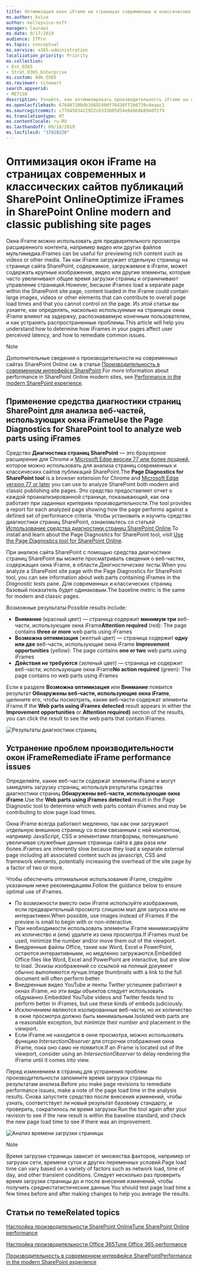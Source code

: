 ```yaml
---
title: Оптимизация окон iFrame на страницах современных и классических сайтов публикаций SharePoint Online
ms.author: kvice
author: kelleyvice-msft
manager: laurawi
ms.date: 9/17/2019
audience: ITPro
ms.topic: conceptual
ms.service: o365-administration
localization_priority: Priority
ms.collection:
- Ent_O365
- Strat_O365_Enterprise
ms.custom: Adm_O365
ms.reviewer: sstewart
search.appverid:
- MET150
description: Узнайте, как оптимизировать производительность iFrame на современных и классических страницах сайта публикаций SharePoint Online.
ms.openlocfilehash: 676407108db1669240df76438ff2b8739c4eaac1
ms.sourcegitcommit: c7764503422922cb333b05d54e8ebbdb894df2f9
ms.translationtype: HT
ms.contentlocale: ru-RU
ms.lasthandoff: 09/18/2019
ms.locfileid: "37028226"
---
```

# <a name="optimize-iframes-in-sharepoint-online-modern-and-classic-publishing-site-pages"></a><span data-ttu-id="1b3d1-103">Оптимизация окон iFrame на страницах современных и классических сайтов публикаций SharePoint Online</span><span class="sxs-lookup"><span data-stu-id="1b3d1-103">Optimize iFrames in SharePoint Online modern and classic publishing site pages</span></span>

<span data-ttu-id="1b3d1-104">Окна iFrame можно использовать для предварительного просмотра расширенного контента, например видео или других файлов мультимедиа.</span><span class="sxs-lookup"><span data-stu-id="1b3d1-104">iFrames can be useful for previewing rich content such as videos or other media.</span></span> <span data-ttu-id="1b3d1-105">Так как iFrame загружает отдельную страницу на странице сайта SharePoint, содержимое, загружаемое в iFrame, может содержать крупные изображения, видео или другие элементы, которые часто увеличивают общее время загрузки страниц и ограничивают управление страницей.</span><span class="sxs-lookup"><span data-stu-id="1b3d1-105">However, because iFrames load a separate page within the SharePoint site page, content loaded in the iFrame could contain large images, videos or other elements that can contribute to overall page load times and that you cannot control on the page.</span></span> <span data-ttu-id="1b3d1-106">Из этой статьи вы узнаете, как определять, насколько используемые на страницах окна iFrame влияют на задержку, распознаваемую конечным пользователем, и как устранять распространенные проблемы.</span><span class="sxs-lookup"><span data-stu-id="1b3d1-106">This article will help you understand how to determine how iFrames in your pages affect user perceived latency, and how to remediate common issues.</span></span>

>[!NOTE]
><span data-ttu-id="1b3d1-107">Дополнительные сведения о производительности на современных сайтах SharePoint Online см. в статье [Производительность в современном интерфейсе SharePoint](https://docs.microsoft.com/ru-RU/sharepoint/modern-experience-performance).</span><span class="sxs-lookup"><span data-stu-id="1b3d1-107">For more information about performance in SharePoint Online modern sites, see [Performance in the modern SharePoint experience](https://docs.microsoft.com/ru-RU/sharepoint/modern-experience-performance).</span></span>

## <a name="use-the-page-diagnostics-for-sharepoint-tool-to-analyze-web-parts-using-iframes"></a><span data-ttu-id="1b3d1-108">Применение средства диагностики страниц SharePoint для анализа веб-частей, использующих окна iFrame</span><span class="sxs-lookup"><span data-stu-id="1b3d1-108">Use the Page Diagnostics for SharePoint tool to analyze web parts using iFrames</span></span>

<span data-ttu-id="1b3d1-109">Средство **Диагностика страниц SharePoint** — это браузерное расширение для Chrome и [Microsoft Edge версии 77 или более поздней](https://www.microsoftedgeinsider.com/en-us/download?form=MI13E8&OCID=MI13E8), которое можно использовать для анализа страниц современных и классических сайтов публикаций SharePoint.</span><span class="sxs-lookup"><span data-stu-id="1b3d1-109">The **Page Diagnostics for SharePoint tool** is a browser extension for Chrome and [Microsoft Edge version 77 or later](https://www.microsoftedgeinsider.com/en-us/download?form=MI13E8&OCID=MI13E8) you can use to analyze SharePoint both modern and classic publishing site pages.</span></span> <span data-ttu-id="1b3d1-110">Это средство предоставляет отчет о каждой проанализированной странице, показывающий, как она работает при заданных критериях производительности.</span><span class="sxs-lookup"><span data-stu-id="1b3d1-110">The tool provides a report for each analyzed page showing how the page performs against a defined set of performance criteria.</span></span> <span data-ttu-id="1b3d1-111">Чтобы установить и изучить средство диагностики страниц SharePoint, ознакомьтесь со статьей [Использование средства диагностики страниц SharePoint Online](page-diagnostics-for-spo.md).</span><span class="sxs-lookup"><span data-stu-id="1b3d1-111">To install and learn about the Page Diagnostics for SharePoint tool, visit [Use the Page Diagnostics tool for SharePoint Online](page-diagnostics-for-spo.md).</span></span>

<span data-ttu-id="1b3d1-112">При анализе сайта SharePoint с помощью средства диагностики страниц SharePoint вы можете просматривать сведения о веб-частях, содержащих окна iFrame, в области _Диагностические тесты_.</span><span class="sxs-lookup"><span data-stu-id="1b3d1-112">When you analyze a SharePoint site page with the Page Diagnostics for SharePoint tool, you can see information about web parts containing iFrames in the _Diagnostic tests_ pane.</span></span> <span data-ttu-id="1b3d1-113">Для современных и классических страниц базовый показатель будет одинаковым.</span><span class="sxs-lookup"><span data-stu-id="1b3d1-113">The baseline metric is the same for modern and classic pages.</span></span>

<span data-ttu-id="1b3d1-114">Возможные результаты:</span><span class="sxs-lookup"><span data-stu-id="1b3d1-114">Possible results include:</span></span>

- <span data-ttu-id="1b3d1-115">**Внимание** (красный цвет) — страница содержит **минимум три** веб-части, использующие окна iFrame</span><span class="sxs-lookup"><span data-stu-id="1b3d1-115">**Attention required** (red): The page contains **three or more** web parts using iFrames</span></span>
- <span data-ttu-id="1b3d1-116">**Возможна оптимизация** (желтый цвет) — страница содержит **одну или две** веб-части, использующие окна iFrame </span><span class="sxs-lookup"><span data-stu-id="1b3d1-116">**Improvement opportunities** (yellow): The page contains **one or two** web parts using iFrames</span></span>
- <span data-ttu-id="1b3d1-117">**Действия не требуются** (зеленый цвет) — страница не содержит веб-части, использующие окна iFrame</span><span class="sxs-lookup"><span data-stu-id="1b3d1-117">**No action required** (green): The page contains no web parts using iFrames</span></span>

<span data-ttu-id="1b3d1-118">Если в разделе **Возможна оптимизация** или **Внимание** появится результат **Обнаружены веб-части, использующие окна iFrame**, щелкните его, чтобы посмотреть, какие веб-части содержат элементы iFrame.</span><span class="sxs-lookup"><span data-stu-id="1b3d1-118">If the **Web parts using iFrames detected** result appears in either the **Improvement opportunities** or **Attention required)** section of the results, you can click the result to see the web parts that contain iFrames.</span></span>

![Результаты диагностики страниц](media/modern-portal-optimization/pagediag-iframe-yellow.png)

## <a name="remediate-iframe-performance-issues"></a><span data-ttu-id="1b3d1-120">Устранение проблем производительности окон iFrame</span><span class="sxs-lookup"><span data-stu-id="1b3d1-120">Remediate iFrame performance issues</span></span>

<span data-ttu-id="1b3d1-121">Определяйте, какие веб-части содержат элементы iFrame и могут замедлять загрузку страниц, используя результаты средства диагностики страниц **Обнаружены веб-части, использующие окна iFrame**.</span><span class="sxs-lookup"><span data-stu-id="1b3d1-121">Use the **Web parts using iFrames detected** result in the Page Diagnostic tool to determine which web parts contain iFrames and may be contributing to slow page load times.</span></span>

<span data-ttu-id="1b3d1-122">Окна iFrame всегда работают медленно, так как они загружают отдельную внешнюю страницу со всем связанным с ней контентом, например JavaScript, CSS и элементами платформы, потенциально увеличивая служебные данные страницы сайта в два раза или более.</span><span class="sxs-lookup"><span data-stu-id="1b3d1-122">iFrames are inherently slow because they load a separate external page including all associated content such as javascript, CSS and framework elements, potentially increasing the overhead of the site page by a factor of two or more.</span></span>

<span data-ttu-id="1b3d1-123">Чтобы обеспечить оптимальное использование iFrame, следуйте указанным ниже рекомендациям.</span><span class="sxs-lookup"><span data-stu-id="1b3d1-123">Follow the guidance below to ensure optimal use of iFrames.</span></span>

- <span data-ttu-id="1b3d1-124">По возможности вместо окон iFrame используйте изображения, если предварительный просмотр слишком мал для запуска или не интерактивен.</span><span class="sxs-lookup"><span data-stu-id="1b3d1-124">When possible, use images instead of iFrames if the preview is small to begin with or non-interactive.</span></span>
- <span data-ttu-id="1b3d1-125">При необходимости использовать элементы iFrame минимизируйте их количество и (или) удалите из окна просмотра.</span><span class="sxs-lookup"><span data-stu-id="1b3d1-125">If iFrames must be used, minimize the number and/or move them out of the viewport.</span></span>
- <span data-ttu-id="1b3d1-126">Внедренные файлы Office, такие как Word, Excel и PowerPoint, остаются интерактивными, но медленно загружаются.</span><span class="sxs-lookup"><span data-stu-id="1b3d1-126">Embedded Office files like Word, Excel and PowerPoint are interactive, but are slow to load.</span></span> <span data-ttu-id="1b3d1-127">Эскизы изображений со ссылкой на полный документ обычно выполняются лучше.</span><span class="sxs-lookup"><span data-stu-id="1b3d1-127">Image thumbnails with a link to the full document will often perform better.</span></span>
- <span data-ttu-id="1b3d1-128">Внедренные видео YouTube и ленты Twitter успешнее работают в окнах iFrame, но эти виды объектов следует использовать обдуманно.</span><span class="sxs-lookup"><span data-stu-id="1b3d1-128">Embedded YouTube videos and Twitter feeds tend to perform better in iFrames, but use these kinds of embeds judiciously.</span></span>
- <span data-ttu-id="1b3d1-129">Исключением являются изолированные веб-части, но их количество в окне просмотра должно быть минимальным.</span><span class="sxs-lookup"><span data-stu-id="1b3d1-129">Isolated web parts are a reasonable exception, but minimize their number and placement in the viewport.</span></span>
- <span data-ttu-id="1b3d1-130">Если iFrame не находится в окне просмотра, можно использовать функцию _IntersectionObserver_ для отсрочки отображения окна iFrame, пока оно само не появится.</span><span class="sxs-lookup"><span data-stu-id="1b3d1-130">If an iFrame is located out of the viewport, consider using an _IntersectionObserver_ to delay rendering the iFrame until it comes into view.</span></span>

<span data-ttu-id="1b3d1-131">Перед изменением в страниц для устранения проблем производительности запомните время загрузки страницы по результатам анализа.</span><span class="sxs-lookup"><span data-stu-id="1b3d1-131">Before you make page revisions to remediate performance issues, make a note of the page load time in the analysis results.</span></span> <span data-ttu-id="1b3d1-132">Снова запустите средство после внесения изменений, чтобы узнать, соответствует ли новый результат базовому стандарту, и проверить, сократилось ли время загрузки.</span><span class="sxs-lookup"><span data-stu-id="1b3d1-132">Run the tool again after your revision to see if the new result is within the baseline standard, and check the new page load time to see if there was an improvement.</span></span>

![Анализ времени загрузки страницы](media/modern-portal-optimization/pagediag-page-load-time.png)

>[!NOTE]
><span data-ttu-id="1b3d1-134">Время загрузки страницы зависит от множества факторов, например от загрузки сети, времени суток и других переменных условий.</span><span class="sxs-lookup"><span data-stu-id="1b3d1-134">Page load time can vary based on a variety of factors such as network load, time of day, and other transient conditions.</span></span> <span data-ttu-id="1b3d1-135">Следует несколько раз проверить время загрузки страницы до и после внесения изменений, чтобы получить среднестатистические данные.</span><span class="sxs-lookup"><span data-stu-id="1b3d1-135">You should test page load time a few times before and after making changes to help you average the results.</span></span>

## <a name="related-topics"></a><span data-ttu-id="1b3d1-136">Статьи по теме</span><span class="sxs-lookup"><span data-stu-id="1b3d1-136">Related topics</span></span>

[<span data-ttu-id="1b3d1-137">Настройка производительности SharePoint Online</span><span class="sxs-lookup"><span data-stu-id="1b3d1-137">Tune SharePoint Online performance</span></span>](tune-sharepoint-online-performance.md)

[<span data-ttu-id="1b3d1-138">Настройка производительности Office 365</span><span class="sxs-lookup"><span data-stu-id="1b3d1-138">Tune Office 365 performance</span></span>](tune-office-365-performance.md)

[<span data-ttu-id="1b3d1-139">Производительность в современном интерфейсе SharePoint</span><span class="sxs-lookup"><span data-stu-id="1b3d1-139">Performance in the modern SharePoint experience</span></span>](https://docs.microsoft.com/ru-RU/sharepoint/modern-experience-performance.md)
